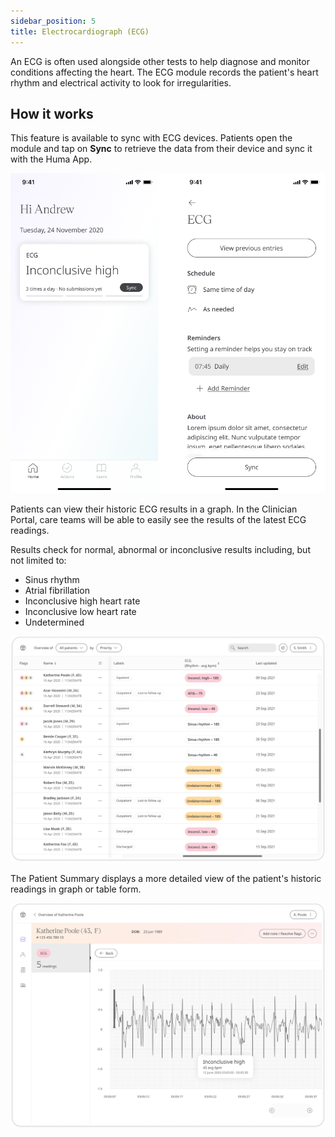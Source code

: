 ```yaml
---
sidebar_position: 5
title: Electrocardiograph (ECG)
---
```


An ECG is often used alongside other tests to help diagnose and monitor conditions affecting the heart. The ECG module records the patient's heart rhythm and electrical activity to look for irregularities.

## How it works

This feature is available to sync with ECG devices. Patients open the module and tap on **Sync** to retrieve the data from their device and sync it with the Huma App.

![Add a ECG Monitoring - AliveCor result](./assets/ecg.png)

Patients can view their historic ECG results in a graph. In the Clinician Portal, care teams will be able to easily see the results of the latest ECG readings. 

Results check for normal, abnormal or inconclusive results including, but not limited to:
- Sinus rhythm
- Atrial fibrillation
- Inconclusive high heart rate
- Inconclusive low heart rate
- Undetermined 

![View ECG Monitoring - AliveCor from the Patient List](./assets/cp-patient-list-ecg.png)

The Patient Summary displays a more detailed view of the patient's historic readings in graph or table form.

![View ECG Monitoring - AliveCor from the Patient List](./assets/cp-module-details-ecg.png)

